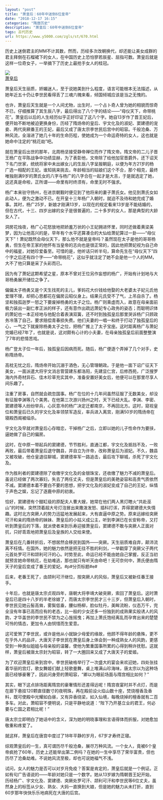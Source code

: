 ```yaml
---
layout: "post"
title: "萧皇后：60年中迷倒6位皇帝"
date: "2018-12-17 16:15"
categories: "隋唐历史"
description: "萧皇后：60年中迷倒6位皇帝"
tags: 古代历史
url: https://www.y5000.com/zgls/st/670.html
---
```






历史上迷倒君主的MM不计其数，然而，历经多次改朝换代，却还能让美女成群的君主拜倒在石榴裙下的女人，在中国历史上恐怕寥若辰星、屈指可数。萧皇后就是这样一位奇女子，一举摘下了历史上最抢手女人的桂冠。

[![](https://img.y5000.com/uploads/allimg/120616/2-1206162215361S.jpg)  
萧皇后](https://www.y5000.com)  

萧皇后天生丽质，娇媚迷人，至于说她美到什么程度，语言可能根本无法描述，从她年近五十仍让李世民看得丢了三魂六魄来看，倾国倾城应该是当之无愧的。

也许，萧皇后天生就是一个人间尤物，出生时，一个占卜奇人曾为她的相貌而惊奇不已，仔细推算了其生辰八字，最后得出了八个字的结论——“母仪天下，命带桃花”。萧皇后以后的人生经历似乎正好印证了这八个字。她自13岁作了晋王妃后，便开始不断地被迫更换身份，历经了隋炀帝的皇后、宇文化及的淑妃、窦建德的宠妾、两代突厥番王的王妃，最后又成了唐太宗李世民后宫中的昭容。千般沧桑、万种风流，全溶进了她几十年的生命历程，使她成为一个命运奇特的女人，这也就是她命中注定的“桃花劫”吧。

就在萧皇后出世的那年，北周杨坚接受静帝禅位而作了隋文帝。隋文帝的二儿子晋王杨广在平陈战争中功绩显赫，为了表彰他，文帝除了给他加官晋爵外，还下诏天下名门世家，统统将家中未出嫁女儿的生辰八字呈报朝庭，以便为年方21岁的杨广选一相配的王妃。谁知挑来挑去，年龄相当的姑娘们这个不合，那个相克，最终唯独刚满9岁的萧氏女的八字与杨广的八字合在一起才是大吉，于是就选定了她，这还真是命啦，正所谓——命里有时终须有，命里无时不强求。

杨广本来驻守扬州，在进京朝觐时便见到了他将来的妻子萧氏女。他见到萧氏女如此动人，便为之激动不已。在开皇十三年杨广入朝时，就迫不及待和她完成了婚事。其时，杨广25岁，新娘才刚满13岁，以现在的规定看来13岁是不能结婚的，但在古代，十三、四岁出嫁的女子是很普遍的，二十多岁的女人，那是典型的大龄女人了。

洞房花烛夜，杨广心花怒放地把娇羞万状的小王妃拥进怀里，同时还做着黄梁美梦，因为让他高兴的是，早年有个水平还算凑合的大仙给萧妃算过一卦——“母仪天下”！萧妃既然会母仪天下，那么他不就是皇帝吗？虽然现在太子是他的哥哥杨勇，但生在帝王家的他怀有当皇帝的志向也是很正常的，因此他把萧妃视为自己命中的福星，对她珍爱备至。可惜的是，他听话只听半句，算命先生在“母仪天下”四个字之后还有四个字——“命带桃花”，这似乎就注定了她不会是他一个人的MM，大不了他只算是采了头彩而已。

因为有了萧妃这颗希望之星，原本不曾对王位另作妄想的杨广，开始有计划地与大哥杨勇展开储位之争了。

偏偏太子杨勇又是个天生找死的主儿，爹妈花大价钱给他娶的大老婆太子妃元氏他爱理不理，却把心思都花在偏房云昭仪身上。结果元氏受不了气，上吊自杀了。杨坚和独孤迦罗一怒之下要废掉杨勇的太子之位。杨广则乘虚而入，故意在母亲面前极力装出一副仁孝正派的样子，还有意作出疏远萧妃专心政务的姿态；而聪明识体的萧妃也一本正经地与他配合着表演双簧，还不时到独孤皇后那里哭诉杨广只顾政务冷落了自己，要求赔偿青春损失费。他们夫妻的一唱一和终于打动了独孤皇后的心，一气之下就废除杨勇太子之位，把杨广推上了太子宝座。这时距离杨广与萧妃完婚已经7年了，也就是说，这对颇有心计的小夫妻，在母亲独孤皇后前面整整演了7年的悲情苦戏。

杨广登太子位一年后，独孤皇后因病而死。随后，杨广便逐个弄掉了几个对手，史称隋炀帝。

高枕无忧之后，隋炀帝开始沉溺于酒色，无心管理朝政。于是他一面下诏广征天下美女，一面派遣大将宇文消总管营建东都洛阳，先建显仁宫，后修西苑，广泛搜罗海内外奇材异石、佳木珍草充实其中，准备安置好美女后，他便可以在那里尽享人间乐趣了。

注重了房事，自然就会疏忽国事。杨广在位的十几年间虽然征服了无数美女，却没有征服李渊等几个美男。在他第三次游兴扬州之时，天下已经大乱。李渊、李密、窦建德等人纷纷举兵，心灰意冷的杨广决定迁都南京，不再回北方。这时，窥视皇位和萧皇后已久的宇文化及率领禁军造反，率兵进入离宫，刚满50岁的隋炀帝在寝殿西阁被缢杀。

宇文化及早就对萧皇后心存暗恋，干掉杨广之后，立即以她的儿子性命作为要挟，逼她做了自己的偏房。

这时，在中原一带起兵的窦建德，节节胜利，直通江都，宇文化及抵挡不及，一败再败，最后带着萧皇后退守魏县，并自立为许帝，改称萧皇后为淑妃。不久，魏县又被攻破，他仓皇退往聊城，窦建德率军一路追击，最后攻下聊城，杀死了宇文化及。

作为胜利者的窦建德除了收缴宇文化及的金银珠宝，还收缴了魅力不减的萧皇后。虽说已经做了两次寡妇，失去了两任丈夫，但是萧皇后的美艳姿容和高贵气质依然不减。窦建德本着不要白不要的思想，把宇文化及的淑妃变成了自己的王妃，纵情于声色之娱，忘记了逐鹿中原的初衷。

恰好，窦建德有个醋缸级的原配夫人曹大嫂，她常在他们两人黑灯瞎火“共赴巫山”的时候，突然顶着超大号灯泡冒出来撒泼发怒、插科打诨，弄得窦建德大失情趣。这时北方突厥人的势力迅猛地发展起来，大有直逼中原之势。原来远嫁给突厥可汗和亲的隋炀帝的妹妹、萧皇后的小姑义成公主，听到李渊已在长安称帝，又打听到萧皇后的下落，就派使者来到乐寿迎接萧皇后，窦建德不敢与突厥人正面对抗，只好乖乖地把萧皇后及皇族的人交给来使。

萧皇后在几番转折后，不想居然会移民到国外——突厥。天生丽质难自弃，颠沛流离不枉情。在国外，她的魅力依然是把无往不胜的利剑，一举戳穿了突厥父子两代元首处罗可汗和颉利可汗的心。时势至此，命运已经不能由她自己掌握，反正当初就预言她命带桃花，在劫难逃，那也就只有听天由命吧！无可奈何中，萧氏便由隋天子的皇后变成了番王的爱妃。#p#分页标题#e#

后来，老番王死了，由颉利可汗继位，按突厥人的风俗，萧皇后又被新任番王接手。

十年后，也就是唐太宗贞观四年，唐朝大将李靖大破突厥，索回了萧皇后。这时萧皇后已是四十八岁的半老徐娘了，而唐太宗李世民才三十三岁，但萧皇后入朝时，李世民见她云髻高耸，雾鬓低垂，腰似杨柳，脸似牡丹，美眸流盼，仪态万千，完全没有年事已高而应有的老态，比一般的少女还多一份独到的成熟果实般诱人的风韵，才华盖世的李世民不禁为之心旌摇曳；再加上萧氏饱经离乱而孕育出来的楚楚可怜的情态，更加令人由悯惜而生爱意。

这可爱煞了李世民，或许是他从小就缺少母爱的缘故，他顾不得年龄的悬殊，更不在乎外人的品评，大唐天子李世民在萧皇后身上体会到一种成熟女人的风韵，更感受到一种类似姐姐与母亲般的温馨，使他为繁重国事所累的心得到稍许抚慰。这就样，萧皇后被唐太宗封为昭容，转了一大圈回来又成了大唐天子的爱姬。

为了欢迎萧皇后来到宫中，李世民破格举行了一次盛大的宴会来欢迎她，四处张挂着华丽的宫灯，歌女舞姬们献上轻歌曼舞，桌上堆满山珍海味，唐太宗以为这种场面已经够豪奢了，因此问身旁的萧昭容，“卿以为眼前场面与隋宫相比如何？”

其实，眼下这点排场距离隋宫的豪奢情形还差得远呢！隋宫夜宴时并不点灯，而是在廊下悬挂120颗直径数寸的夜明珠，再在殿前设火焰山数十座，焚烧檀香及香料，既可使殿中光耀如白昼，又有异香绕梁，如入仙境，每晚烧掉的檀香就有二百多车。对此，萧昭容不便明说，只是平静地说道：“陛下乃开基立业的君王，何必要与亡国之君相比呢！”

唐太宗立即明白了她话中的含义，深为她的明晓事理和言语得体而折服，对她愈加敬重和疼爱了。

就这样，萧皇后在唐宫中度过了18年平静的岁月，67岁才寿终正寝。

综观萧皇后的一生，真可谓历尽千般沧桑，展尽万种风流。一个女人，竟被6个皇帝疯抢了60年，历史上还能举出第二例吗？在她的一生中享尽了荣华富贵，但也历尽了沧桑劫难。不说她风流至极，却也可说她福气不浅。

试问，女人的魅力是否可以对岁月免疫？答案是肯定的，萧皇后就是一个例证。正如有句广告语说的——年龄对她只是一个数字。她从13岁嫁为隋朝晋王妃开始，历经杨广、宇文化及、窦建德、突厥处罗可汗、颉利可汗和李世民等6位丈夫，虽然身上的标签从少女、熟女、大妈一直换到大娘，但是她的魅力从未打折，直到60岁那年快快乐乐地病死在大唐的后宫。
